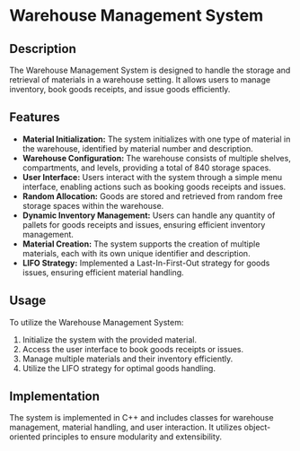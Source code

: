 # Warehouse Management System

## Description

The Warehouse Management System is designed to handle the storage and retrieval of materials in a warehouse setting. It allows users to manage inventory, book goods receipts, and issue goods efficiently.

## Features

- **Material Initialization:** The system initializes with one type of material in the warehouse, identified by material number and description.
- **Warehouse Configuration:** The warehouse consists of multiple shelves, compartments, and levels, providing a total of 840 storage spaces.
- **User Interface:** Users interact with the system through a simple menu interface, enabling actions such as booking goods receipts and issues.
- **Random Allocation:** Goods are stored and retrieved from random free storage spaces within the warehouse.
- **Dynamic Inventory Management:** Users can handle any quantity of pallets for goods receipts and issues, ensuring efficient inventory management.
- **Material Creation:** The system supports the creation of multiple materials, each with its own unique identifier and description.
- **LIFO Strategy:** Implemented a Last-In-First-Out strategy for goods issues, ensuring efficient material handling.

## Usage

To utilize the Warehouse Management System:

1. Initialize the system with the provided material.
2. Access the user interface to book goods receipts or issues.
3. Manage multiple materials and their inventory efficiently.
4. Utilize the LIFO strategy for optimal goods handling.

## Implementation

The system is implemented in C++ and includes classes for warehouse management, material handling, and user interaction. It utilizes object-oriented principles to ensure modularity and extensibility.
